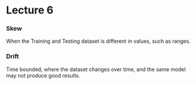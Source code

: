 # Lecture 6

### Skew
When the Training and Testing dataset is different in values, such as ranges. 

### Drift
Time bounded, where the dataset changes over time, and the same model may not produce good results. 
